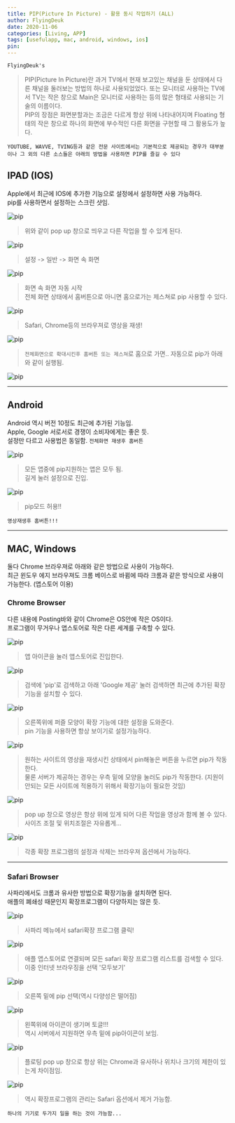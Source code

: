 ```yaml
---
title: PIP(Picture In Picture) - 활용 동시 작업하기 (ALL)
author: FlyingDeuk
date: 2020-11-06
categories: [Living, APP]
tags: [usefulapp, mac, android, windows, ios]
pin:
---
```


`FlyingDeuk's`
> PIP(Picture In Picture)란 과거 TV에서 현재 보고있는 채널을 둔 상태에서 다른 채널을 둘러보는 방법의 하나로 사용되었었다. 또는 모니터로 사용하는 TV에서 TV는 작은 창으로 Main은 모니터로 사용하는 등의 많은 형태로 사용되는 기술의 이름이다. <br>
PIP의 장점은 화면분할과는 조금은 다르게 항상 위에 나타내어지며 Floating 형태의 작은 창으로 하나의 화면에 부수적인 다른 화면을 구현할 때 그 활용도가 높다. <br>

`YOUTUBE, WAVVE, TVING등과 같은 전문 사이트에서는 기본적으로 제공되는 경우가 대부분이나 그 외의 다른 소스들은 아래의 방법을 사용하면 PIP를 즐길 수 있다`

## IPAD (IOS)
Apple에서 최근에 IOS에 추가한 기능으로 설정에서 설정하면 사용 가능하다. <br>
pip를 사용하면서 설정하는 스크린 샷임.

![pip](/img/living/pip/pip_ios.jpg)
>위와 같이 pop up 창으로 띄우고 다른 작업을 할 수 있게 된다.

![pip](/img/living/pip/pip_ios1.jpg)
>설정 -> 일반 -> 화면 속 화면

![pip](/img/living/pip/pip_ios2.jpg)
>화면 속 화면 자동 시작 <br>
전체 화면 상태에서 홈버튼으로 아니면 홈으로가는 제스쳐로 pip 사용할 수 있다.

![pip](/img/living/pip/pip_ios3.jpg)
>Safari, Chrome등의 브라우져로 영상을 재생!

![pip](/img/living/pip/pip_ios4.jpg)
>`전체화면으로 확대시킨후 홈버튼 또는 제스쳐`로 홈으로 가면.. 자동으로 pip가 아래와 같이 실행됨.

![pip](/img/living/pip/pip_ios.jpg)

------------

## Android
Android 역시 버전 10정도 최근에 추가된 기능임. <br>
Apple, Google 서로서로 경쟁이 소비자에게는 좋은 듯. <br>
설정만 다르고 사용법은 동일함. `전체화면 재생후 홈버튼`

![pip](/img/living/pip/pip_and.png)
>모든 앱중에 pip지원하는 앱은 모두 됨. <br>
길게 눌러 설정으로 진입.

![pip](/img/living/pip/pip_and1.png)
>pip모드 허용!!

`영상재생후 홈버튼!!!`

---------

## MAC, Windows
둘다 Chrome 브라우져로 아래와 같은 방법으로 사용이 가능하다. <br>
최근 윈도우 에지 브라우져도 크롬 베이스로 바뀜에 따라 크롬과 같은 방식으로 사용이 가능한다. (앱스토어 이용)

### Chrome Browser
다른 내용에 Posting바와 같이 Chrome은 OS안에 작은 OS이다. <br>
프로그램이 무거우나 앱스토어로 작은 다른 세계를 구축할 수 있다.

![pip](/img/living/pip/pip_google.jpg)
>앱 아이콘을 눌러 앱스토어로 진입한다.

![pip](/img/living/pip/pip_google1.jpg)
>검색에 'pip'로 검색하고 아래 'Google 제공' 눌러 검색하면 최근에 추가된 확장기능을 설치할 수 있다.

![pip](/img/living/pip/pip_google2.jpg)
>오른쪽위에 퍼즐 모양이 확장 기능에 대한 설정을 도와준다. <br>
pin 기능을 사용하면 항상 보이기로 설정가능하다.

![pip](/img/living/pip/pip_google3.jpg)
>원하는 사이트의 영상을 재생시킨 상태에서 pin해놓은 버튼을 누르면 pip가 작동한다. <br>
물론 서버가 제공하는 경우는 우측 밑에 모양을 눌러도 pip가 작동한다. (지원이 안되는 모든 사이트에 적용하기 위해서 확장기능이 필요한 것임)

![pip](/img/living/pip/pip_google4.jpg)
>pop up 창으로 영상은 항상 위에 있게 되어 다른 작업을 영상과 함께 볼 수 있다. <br>
사이즈 조절 및 위치조절은 자유롭게...

![pip](/img/living/pip/pip_google5.jpg)
>각종 확장 프로그램의 설정과 삭제는 브라우져 옵션에서 가능하다.

-----------

### Safari Browser
사파리에서도 크롬과 유사한 방법으로 확장기능을 설치하면 된다. <br>
애플의 폐쇄성 때문인지 확장프로그램이 다양하지는 않은 듯.

![pip](/img/living/pip/pip_safari.jpg)
>사파리 메뉴에서 safari확장 프로그램 클릭!

![pip](/img/living/pip/pip_safari1.jpg)
>애플 앱스토어로 연결되며 모든 safari 확장 프로그램 리스트를 검색할 수 있다. <br>
이중 인터넷 브라우징을 선택 '모두보기'

![pip](/img/living/pip/pip_safari2.jpg)
>오른쪽 밑에 pip 선택(역시 다양성은 떨어짐)

![pip](/img/living/pip/pip_safari3.jpg)
>왼쪽위에 아이콘이 생기며 토글!!! <br>
역시 서버에서 지원하면 우측 밑에 pip아이콘이 보임.

![pip](/img/living/pip/pip_safari4.jpg)
>플로팅 pop up 창으로 항상 위는 Chrome과 유사하나 위치나 크기의 제한이 있는게 차이점임.

![pip](/img/living/pip/pip_safari5.jpg)
>역시 확장프로그램의 관리는 Safari 옵션에서 제거 가능함.

`하나의 기기로 두가지 일을 하는 것이 가능함...`
